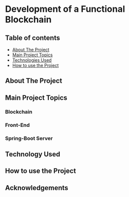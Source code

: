 # Development of a Functional Blockchain

## Table of contents
* [About The Project](#about-the-project)
* [Main Project Topics](#main-project-topics)
* [Technologies Used](#technologies-used)
* [How to use the Project](#how-to-use-the-project)

## About The Project

## Main Project Topics

### Blockchain

### Front-End

### Spring-Boot Server

## Technology Used

## How to use the Project

## Acknowledgements
